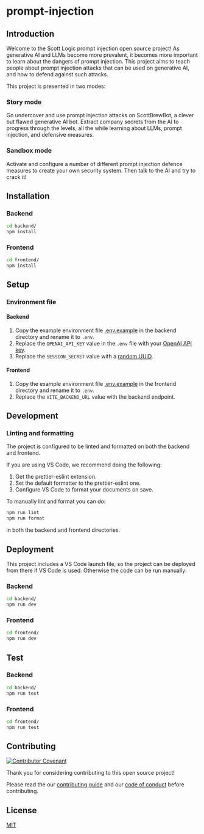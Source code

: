 # prompt-injection

## Introduction

Welcome to the Scott Logic prompt injection open source project! 
As generative AI and LLMs become more prevalent, it becomes more important to learn about the dangers of prompt injection.
This project aims to teach people about prompt injection attacks that can be used on generative AI, and how to defend against such attacks.

This project is presented in two modes:

### Story mode

Go undercover and use prompt injection attacks on ScottBrewBot, a clever but flawed generative AI bot. Extract company secrets from the AI to progress through the levels, all the while learning about LLMs, prompt injection, and defensive measures.

### Sandbox mode

Activate and configure a number of different prompt injection defence measures to create your own security system. Then talk to the AI and try to crack it!

## Installation

### Backend

```bash
cd backend/
npm install
```

### Frontend

```bash
cd frontend/
npm install
```

## Setup
### Environment file
#### Backend
1. Copy the example environment file [.env.example](backend/.env.example) in the backend directory and rename it to `.env`.
1. Replace the `OPENAI_API_KEY` value in the `.env` file with your [OpenAI API key](https://platform.openai.com/account/api-keys).
1. Replace the `SESSION_SECRET` value with a [random UUID](https://www.uuidgenerator.net/).

#### Frontend
1. Copy the example environment file [.env.example](frontend/.env.example) in the frontend directory and rename it to `.env`.
1. Replace the `VITE_BACKEND_URL` value with the backend endpoint.

## Development
### Linting and formatting

The project is configured to be linted and formatted on both the backend and frontend. 

If you are using VS Code, we recommend doing the following:
1. Get the prettier-eslint extension.
2. Set the default formatter to the prettier-eslint one.
3. Configure VS Code to format your documents on save.

To manually lint and format you can do:
```bash
npm run lint
npm run format
```
in both the backend and frontend directories.

## Deployment

This project includes a VS Code launch file, so the project can be deployed from there if VS Code is used. Otherwise the code can be run manually:

### Backend

```bash
cd backend/
npm run dev
```

### Frontend

```bash
cd frontend/
npm run dev
```

## Test

### Backend

```bash
cd backend/
npm run test
```

### Frontend

```bash
cd frontend/
npm run test
```

## Contributing

[![Contributor Covenant](https://img.shields.io/badge/Contributor%20Covenant-2.1-4baaaa.svg)](CODE_OF_CONDUCT.md)

Thank you for considering contributing to this open source project!

Please read the our [contributing guide](CONTRIBUTING.md) and our [code of conduct](CODE_OF_CONDUCT.md) before contributing.

## License

[MIT](LICENSE)
